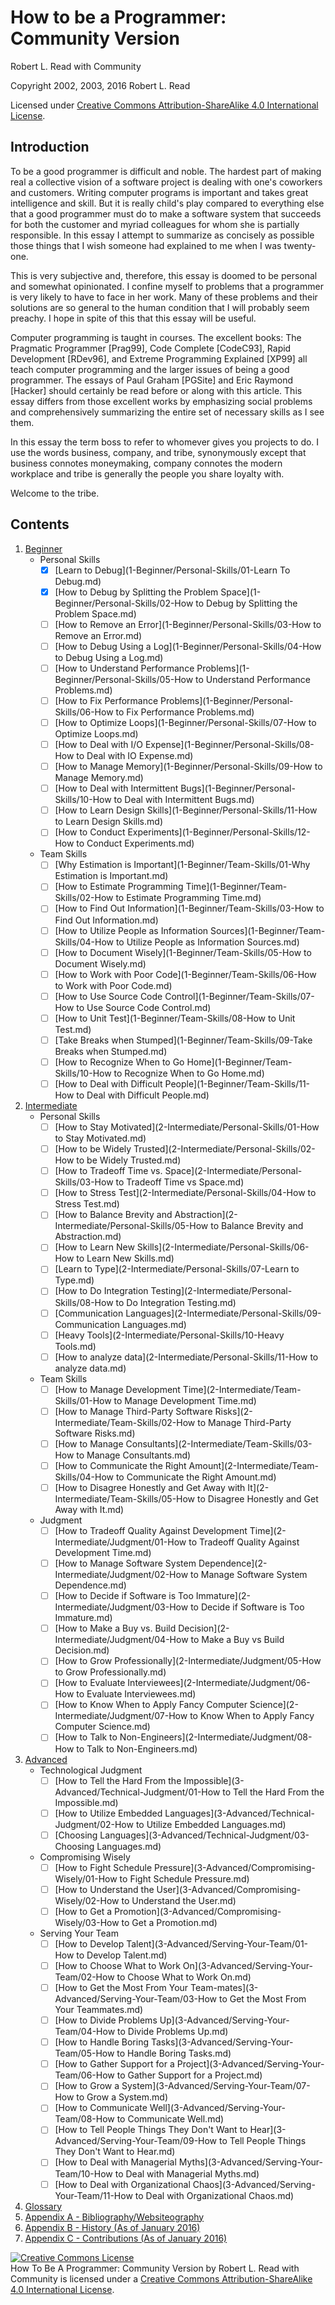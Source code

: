 # How to be a Programmer: Community Version
Robert L. Read with Community

Copyright 2002, 2003, 2016 Robert L. Read

Licensed under [Creative Commons Attribution-ShareAlike 4.0 International License](http://creativecommons.org/licenses/by-sa/4.0/).

## Introduction
To be a good programmer is difficult and noble. The hardest part of making real a collective vision of a software project is dealing with one's coworkers and customers. Writing computer programs is important and takes great intelligence and skill. But it is really child's play compared to everything else that a good programmer must do to make a software system that succeeds for both the customer and myriad colleagues for whom she is partially responsible. In this essay I attempt to summarize as concisely as possible those things that I wish someone had explained to me when I was twenty-one.

This is very subjective and, therefore, this essay is doomed to be personal and somewhat opinionated. I confine myself to problems that a programmer is very likely to have to face in her work. Many of these problems and their solutions are so general to the human condition that I will probably seem preachy. I hope in spite of this that this essay will be useful.

Computer programming is taught in courses. The excellent books: The Pragmatic Programmer [Prag99], Code Complete [CodeC93], Rapid Development [RDev96], and Extreme Programming Explained [XP99] all teach computer programming and the larger issues of being a good programmer. The essays of Paul Graham [PGSite] and Eric Raymond [Hacker] should certainly be read before or along with this article. This essay differs from those excellent works by emphasizing social problems and comprehensively summarizing the entire set of necessary skills as I see them.

In this essay the term boss to refer to whomever gives you projects to do. I use the words business, company, and tribe, synonymously except that business connotes moneymaking, company connotes the modern workplace and tribe is generally the people you share loyalty with.

Welcome to the tribe.

## Contents

1. [Beginner](1-Beginner)
	- Personal Skills
		- [x] [Learn to Debug](1-Beginner/Personal-Skills/01-Learn To Debug.md)
		- [x] [How to Debug by Splitting the Problem Space](1-Beginner/Personal-Skills/02-How to Debug by Splitting the Problem Space.md)
		- [ ] [How to Remove an Error](1-Beginner/Personal-Skills/03-How to Remove an Error.md)
		- [ ] [How to Debug Using a Log](1-Beginner/Personal-Skills/04-How to Debug Using a Log.md)
		- [ ] [How to Understand Performance Problems](1-Beginner/Personal-Skills/05-How to Understand Performance Problems.md)
		- [ ] [How to Fix Performance Problems](1-Beginner/Personal-Skills/06-How to Fix Performance Problems.md)
		- [ ] [How to Optimize Loops](1-Beginner/Personal-Skills/07-How to Optimize Loops.md)
		- [ ] [How to Deal with I/O Expense](1-Beginner/Personal-Skills/08-How to Deal with IO Expense.md)
		- [ ] [How to Manage Memory](1-Beginner/Personal-Skills/09-How to Manage Memory.md)
		- [ ] [How to Deal with Intermittent Bugs](1-Beginner/Personal-Skills/10-How to Deal with Intermittent Bugs.md)
		- [ ] [How to Learn Design Skills](1-Beginner/Personal-Skills/11-How to Learn Design Skills.md)
		- [ ] [How to Conduct Experiments](1-Beginner/Personal-Skills/12-How to Conduct Experiments.md) 
	- Team Skills
		- [ ] [Why Estimation is Important](1-Beginner/Team-Skills/01-Why Estimation is Important.md)
		- [ ] [How to Estimate Programming Time](1-Beginner/Team-Skills/02-How to Estimate Programming Time.md)
		- [ ] [How to Find Out Information](1-Beginner/Team-Skills/03-How to Find Out Information.md)
		- [ ] [How to Utilize People as Information Sources](1-Beginner/Team-Skills/04-How to Utilize People as Information Sources.md)
		- [ ] [How to Document Wisely](1-Beginner/Team-Skills/05-How to Document Wisely.md)
		- [ ] [How to Work with Poor Code](1-Beginner/Team-Skills/06-How to Work with Poor Code.md)
		- [ ] [How to Use Source Code Control](1-Beginner/Team-Skills/07-How to Use Source Code Control.md)
		- [ ] [How to Unit Test](1-Beginner/Team-Skills/08-How to Unit Test.md)
		- [ ] [Take Breaks when Stumped](1-Beginner/Team-Skills/09-Take Breaks when Stumped.md)
		- [ ] [How to Recognize When to Go Home](1-Beginner/Team-Skills/10-How to Recognize When to Go Home.md)
		- [ ] [How to Deal with Difficult People](1-Beginner/Team-Skills/11-How to Deal with Difficult People.md)
2. [Intermediate](2-Intermediate)
	- Personal Skills
		- [ ] [How to Stay Motivated](2-Intermediate/Personal-Skills/01-How to Stay Motivated.md)
		- [ ] [How to be Widely Trusted](2-Intermediate/Personal-Skills/02-How to be Widely Trusted.md)
		- [ ] [How to Tradeoff Time vs. Space](2-Intermediate/Personal-Skills/03-How to Tradeoff Time vs Space.md)
		- [ ] [How to Stress Test](2-Intermediate/Personal-Skills/04-How to Stress Test.md)
		- [ ] [How to Balance Brevity and Abstraction](2-Intermediate/Personal-Skills/05-How to Balance Brevity and Abstraction.md)
		- [ ] [How to Learn New Skills](2-Intermediate/Personal-Skills/06-How to Learn New Skills.md)
		- [ ] [Learn to Type](2-Intermediate/Personal-Skills/07-Learn to Type.md)
		- [ ] [How to Do Integration Testing](2-Intermediate/Personal-Skills/08-How to Do Integration Testing.md)
		- [ ] [Communication Languages](2-Intermediate/Personal-Skills/09-Communication Languages.md)
		- [ ] [Heavy Tools](2-Intermediate/Personal-Skills/10-Heavy Tools.md)
		- [ ] [How to analyze data](2-Intermediate/Personal-Skills/11-How to analyze data.md)
	- Team Skills
		- [ ] [How to Manage Development Time](2-Intermediate/Team-Skills/01-How to Manage Development Time.md)
		- [ ] [How to Manage Third-Party Software Risks](2-Intermediate/Team-Skills/02-How to Manage Third-Party Software Risks.md)
		- [ ] [How to Manage Consultants](2-Intermediate/Team-Skills/03-How to Manage Consultants.md)
		- [ ] [How to Communicate the Right Amount](2-Intermediate/Team-Skills/04-How to Communicate the Right Amount.md)
		- [ ] [How to Disagree Honestly and Get Away with It](2-Intermediate/Team-Skills/05-How to Disagree Honestly and Get Away with It.md)
	- Judgment
		- [ ] [How to Tradeoff Quality Against Development Time](2-Intermediate/Judgment/01-How to Tradeoff Quality Against Development Time.md)
		- [ ] [How to Manage Software System Dependence](2-Intermediate/Judgment/02-How to Manage Software System Dependence.md)
		- [ ] [How to Decide if Software is Too Immature](2-Intermediate/Judgment/03-How to Decide if Software is Too Immature.md)
		- [ ] [How to Make a Buy vs. Build Decision](2-Intermediate/Judgment/04-How to Make a Buy vs Build Decision.md)
		- [ ] [How to Grow Professionally](2-Intermediate/Judgment/05-How to Grow Professionally.md)
		- [ ] [How to Evaluate Interviewees](2-Intermediate/Judgment/06-How to Evaluate Interviewees.md)
		- [ ] [How to Know When to Apply Fancy Computer Science](2-Intermediate/Judgment/07-How to Know When to Apply Fancy Computer Science.md)
		- [ ] [How to Talk to Non-Engineers](2-Intermediate/Judgment/08-How to Talk to Non-Engineers.md)
3. [Advanced](3-Advanced)
	- Technological Judgment
        - [ ] [How to Tell the Hard From the Impossible](3-Advanced/Technical-Judgment/01-How to Tell the Hard From the Impossible.md)
        - [ ] [How to Utilize Embedded Languages](3-Advanced/Technical-Judgment/02-How to Utilize Embedded Languages.md)
        - [ ] [Choosing Languages](3-Advanced/Technical-Judgment/03-Choosing Languages.md)
    - Compromising Wisely
        - [ ] [How to Fight Schedule Pressure](3-Advanced/Compromising-Wisely/01-How to Fight Schedule Pressure.md)
        - [ ] [How to Understand the User](3-Advanced/Compromising-Wisely/02-How to Understand the User.md)
        - [ ] [How to Get a Promotion](3-Advanced/Compromising-Wisely/03-How to Get a Promotion.md)
    - Serving Your Team
        - [ ] [How to Develop Talent](3-Advanced/Serving-Your-Team/01-How to Develop Talent.md)
        - [ ] [How to Choose What to Work On](3-Advanced/Serving-Your-Team/02-How to Choose What to Work On.md)
        - [ ] [How to Get the Most From Your Team-mates](3-Advanced/Serving-Your-Team/03-How to Get the Most From Your Teammates.md)
        - [ ] [How to Divide Problems Up](3-Advanced/Serving-Your-Team/04-How to Divide Problems Up.md)
        - [ ] [How to Handle Boring Tasks](3-Advanced/Serving-Your-Team/05-How to Handle Boring Tasks.md)
        - [ ] [How to Gather Support for a Project](3-Advanced/Serving-Your-Team/06-How to Gather Support for a Project.md)
        - [ ] [How to Grow a System](3-Advanced/Serving-Your-Team/07-How to Grow a System.md)
        - [ ] [How to Communicate Well](3-Advanced/Serving-Your-Team/08-How to Communicate Well.md)
        - [ ] [How to Tell People Things They Don't Want to Hear](3-Advanced/Serving-Your-Team/09-How to Tell People Things They Don't Want to Hear.md)
        - [ ] [How to Deal with Managerial Myths](3-Advanced/Serving-Your-Team/10-How to Deal with Managerial Myths.md)
        - [ ] [How to Deal with Organizational Chaos](3-Advanced/Serving-Your-Team/11-How to Deal with Organizational Chaos.md)
4. [Glossary](4-Glossary.md)
5. [Appendix A - Bibliography/Websiteography](5-Bibliography.md)
6. [Appendix B - History (As of January 2016)](6-History.md)
6. [Appendix C - Contributions (As of January 2016)](7-Contributions.md)


<a rel="license" href="http://creativecommons.org/licenses/by-sa/4.0/"><img alt="Creative Commons License" style="border-width:0" src="https://i.creativecommons.org/l/by-sa/4.0/88x31.png" /></a><br /><span xmlns:dct="http://purl.org/dc/terms/" href="http://purl.org/dc/dcmitype/Text" property="dct:title" rel="dct:type">How To Be A Programmer: Community Version</span> by <span xmlns:cc="http://creativecommons.org/ns#" property="cc:attributionName">Robert L. Read with Community</span> is licensed under a <a rel="license" href="http://creativecommons.org/licenses/by-sa/4.0/">Creative Commons Attribution-ShareAlike 4.0 International License</a>.

